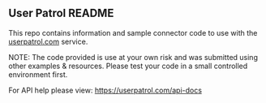 ## User Patrol README

This repo contains information and sample connector code to use with the [userpatrol.com](https://userpatrol.com/) service.

NOTE:  The code provided is use at your own risk and was submitted using other examples & resources.  Please test your code in a small controlled environment first.

For API help please view: https://userpatrol.com/api-docs
